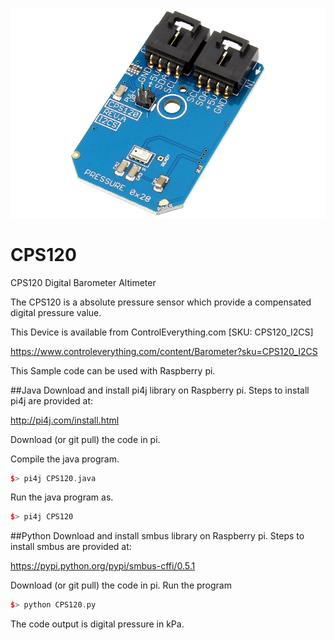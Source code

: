 [![CPS120](CPS120_I2CS.png)](https://www.controleverything.com/content/Barometer?sku=CPS120_I2CS)
# CPS120
CPS120 Digital Barometer Altimeter  

The CPS120 is a absolute pressure sensor which provide a compensated digital pressure value.

This Device is available from ControlEverything.com [SKU: CPS120_I2CS]

https://www.controleverything.com/content/Barometer?sku=CPS120_I2CS

This Sample code can be used with Raspberry pi.

##Java 
Download and install pi4j library on Raspberry pi. Steps to install pi4j are provided at:

http://pi4j.com/install.html

Download (or git pull) the code in pi.

Compile the java program.
```cpp
$> pi4j CPS120.java
```

Run the java program as.
```cpp
$> pi4j CPS120
```

##Python 
Download and install smbus library on Raspberry pi. Steps to install smbus are provided at:

https://pypi.python.org/pypi/smbus-cffi/0.5.1

Download (or git pull) the code in pi. Run the program

```cpp
$> python CPS120.py
```
The code output is digital pressure in kPa.

